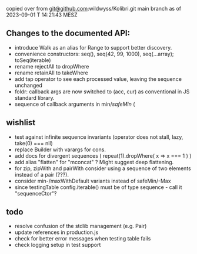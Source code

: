 copied over from 
git@github.com:wildwyss/Kolibri.git 
main branch as of 2023-09-01 T 14:21:43 MESZ

## Changes to the documented API:
- introduce Walk as an alias for Range to support better discovery.
- convenience constructors: seq(), seq(42, 99, 1000), seq(...array); toSeq(iterable)
- rename rejectAll to dropWhere
- rename retainAll to takeWhere
- add tap operator to see each processed value, leaving the sequence unchanged
- foldr: callback args are now switched to (acc, cur) as conventional in JS standard library. 
- sequence of callback arguments in min$/safeMin$ (

## wishlist
- test against infinite sequence invariants (operator does not stall, lazy, take(0) === nil)
- replace Builder with varargs for cons. 
- add docs for divergent sequences ( repeat(1).dropWhere( x => x === 1 ) )
- add alias "flatten" for "mconcat" ? Might suggest deep flattening.
- for zip, zipWith and pairWith consider using a sequence of two elements instead of a pair (???).
- consider min-/maxWithDefault variants instead of safeMin/-Max
- since testingTable config.iterable() must be of type sequence - call it "sequenceCtor"?

## todo
- resolve confusion of the stdlib management (e.g. Pair)
- update references in production.js
- check for better error messages when testing table fails
- check logging setup in test support
